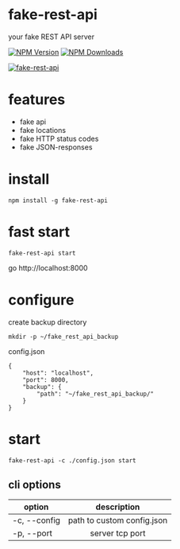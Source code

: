 # fake-rest-api

your fake REST API server

[![NPM Version][npm-image]][npm-url]
[![NPM Downloads][downloads-image]][downloads-url]

[![fake-rest-api](https://github.com/devlprs/fake-rest-api/raw/master/img/main.png)](#features)

# features

- fake api
- fake locations
- fake HTTP status codes
- fake JSON-responses

# install

```
npm install -g fake-rest-api
```

# fast start

```
fake-rest-api start
```

go http://localhost:8000

# configure

create backup directory

```
mkdir -p ~/fake_rest_api_backup
```

config.json

```
{
    "host": "localhost",
    "port": 8000,
    "backup": { 
        "path": "~/fake_rest_api_backup/"
    }
}
```


# start

```
fake-rest-api -c ./config.json start
```

## cli options

| option              | description                |  
| ------------------- |:--------------------------:| 
| -c, --config <path> | path to custom config.json |
| -p, --port <number> | server tcp port            |   

[npm-image]: https://img.shields.io/npm/v/fake-rest-api.svg
[npm-url]: https://npmjs.org/package/fake-rest-api
[downloads-image]: https://img.shields.io/npm/dm/fake-rest-api.svg
[downloads-url]: https://npmjs.org/package/fake-rest-api